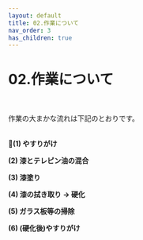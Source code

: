 ```yaml
---
layout: default
title: 02.作業について
nav_order: 3
has_children: true
---
```


# 02.作業について
<br>

作業の大まかな流れは下記のとおりです。<br>
<br>

**(1) やすりがけ**
<br>

**(2) 漆とテレピン油の混合**
<br>

**(3) 漆塗り**
<br>

**(4) 漆の拭き取り → 硬化**
<br>

**(5) ガラス板等の掃除**
<br>

**(6) (硬化後)やすりがけ**

<br>
<br>
<br>
<br>
<br>
<br>
